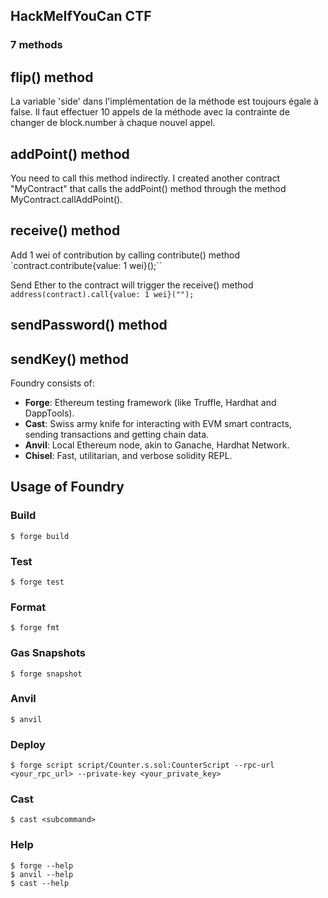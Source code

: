 ## HackMeIfYouCan CTF

### 7 methods

## flip() method
La variable 'side' dans l'implémentation de la méthode est toujours égale à false.
Il faut effectuer 10 appels de la méthode avec la contrainte de changer de block.number à chaque nouvel appel.

## addPoint() method
You need to call this method indirectly.
I created another contract "MyContract" that calls the addPoint() method
through the method MyContract.callAddPoint().

## receive() method
Add 1 wei of contribution by calling contribute() method
    `contract.contribute{value: 1 wei}();``

Send Ether to the contract will trigger the receive() method
    `address(contract).call{value: 1 wei}("");`

## sendPassword() method

## sendKey() method


Foundry consists of:

-   **Forge**: Ethereum testing framework (like Truffle, Hardhat and DappTools).
-   **Cast**: Swiss army knife for interacting with EVM smart contracts, sending transactions and getting chain data.
-   **Anvil**: Local Ethereum node, akin to Ganache, Hardhat Network.
-   **Chisel**: Fast, utilitarian, and verbose solidity REPL.



## Usage of Foundry

### Build

```shell
$ forge build
```

### Test

```shell
$ forge test
```

### Format

```shell
$ forge fmt
```

### Gas Snapshots

```shell
$ forge snapshot
```

### Anvil

```shell
$ anvil
```

### Deploy

```shell
$ forge script script/Counter.s.sol:CounterScript --rpc-url <your_rpc_url> --private-key <your_private_key>
```

### Cast

```shell
$ cast <subcommand>
```

### Help

```shell
$ forge --help
$ anvil --help
$ cast --help
```
